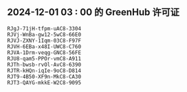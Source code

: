 ## 2024-12-01 03 : 00 的 GreenHub 许可证
```
RJgJ-71jH-tfpm-uAC8-3304
RJVj-WnBa-gw12-5wC8-66E0
RJVJ-ZXNY-1Iqm-03C8-F97F
RJVH-6EBa-x48I-UWC8-C760
RJVA-1Drm-veqg-GNC8-56FE
RJU8-qam5-PPOr-vmC8-A911
RJTh-bwsb-rvOl-AvC8-6390
RJTR-kHQn-iqIe-9oC8-D814
RJT9-4B50-XF9n-MkC8-CA30
RJT3-QAYG-mkkE-W2C8-9095
```
